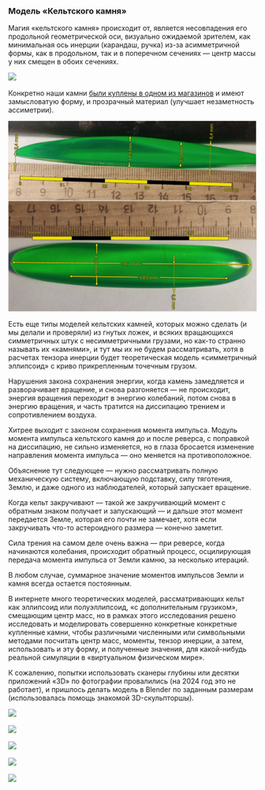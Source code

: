 ### Модель «Кельтского камня»

Магия «кельтского камня» происходит от, является несовпадения
его продольной геометрической оси, визуально ожидаемой зрителем, 
как минимальная ось инерции (карандаш, ручка)
из-за асимметричной формы, как в продольном, так и в поперечном сечениях
— центр массы у них смещен в обоих сечениях.

![](pics/rb-scheme.png)

Конкретно наши камни [были куплены в одном из магазинов](https://i-prize.ru/products/rattleback) и имеют замысловатую форму, и прозрачный материал (улучшает незаметность ассиметрии).

![](pics/rb-measures-for-3d-modelling.svg)

Есть еще типы моделей кельтских камней, которых можно сделать (и мы делали и проверяли) из гнутых ложек, и всяких вращающихся симметричных штук с несимметричными грузами, но как-то странно называть их «камнями», и тут мы их не будем рассматривать, хотя в расчетах тензора инерции будет теоретическая модель «симметричный эллипсоид» с криво прикрепленным точечным грузом.

Нарушения закона сохранения энергии, когда камень замедляется и разворачивает вращение, и снова разгоняется — не происходит, энергия вращения переходит в энергию колебаний, потом снова в энергию вращения, и часть тратится на диссипацию трением и сопротивлением воздуха.

Хитрее выходит с законом сохранения момента импульса. 
Модуль момента импульса кельтского камня до и после реверса, с поправкой на диссипацию, не сильно изменяется, но в глаза бросается изменение направления момента импульса — оно меняется на противоположное.

Объяснение тут следующее — нужно рассматривать полную механическую систему, включающую подставку, силу тяготения, Землю, и даже одного из наблюдателей, который запускает вращение.

Когда кельт закручивают — такой же закручивающий момент с обратным знаком получает и запускающий  — и дальше этот момент передается Земле, которая его почти не замечает, хотя если закручивать что-то астероидного размера — конечно заметит.

Сила трения на самом деле очень важна — при реверсе, когда начинаются колебания, происходит обратный процесс, осцилирующая передача момента импульса от Земли камню, за несколько итераций. 

В любом случае, суммарное значение моментов импульсов Земли и камня всегда остается постоянным.

В интернете много теоретических моделей, рассматривающих кельт как эллипсоид или полуэллипсоид, «с дополнительным грузиком», смещающим центр масс, но 
в рамках этого исследования решено исследовать и моделировать совершенно конкретные конкретные купленные камни, чтобы различными численными или символьными методами посчитать центр масс, моменты, тензор инерции, 
а затем, использовать и эту форму, и полученные значения, для какой-нибудь реальной симуляции в «виртуальном физическом мире».

К сожалению, попытки использовать сканеры глубины или десятки приложений «3D» по фотографии провалились (на 2024 год это не работает), и пришлось делать модель в Blender по заданным размерам (использовалась помощь знакомой 3D-скульпторшы).

<!-- ![](pics/20240113183619.png)

![](pics/20240113183749.png)

![](pics/20240113184444.png) -->

![](pics/pic20240113190819.png)

![](pics/pic20240113185541.png)

![](pics/pic20240113185209.png)

![](pics/pic20240113190635.png)

![](pics/pic20240113191913.png)




